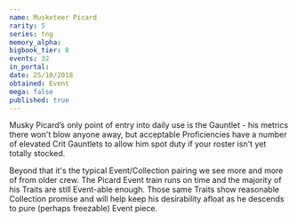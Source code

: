 ```yaml
---
name: Musketeer Picard
rarity: 5
series: tng
memory_alpha:
bigbook_tier: 8
events: 32
in_portal:
date: 25/10/2018
obtained: Event
mega: false
published: true
---
```


Musky Picard’s only point of entry into daily use is the Gauntlet - his metrics there won't blow anyone away, but acceptable Proficiencies have a number of elevated Crit Gauntlets to allow him spot duty if your roster isn't yet totally stocked. 

Beyond that it's the typical Event/Collection pairing we see more and more of from older crew. The Picard Event train runs on time and the majority of his Traits are still Event-able enough. Those same Traits show reasonable Collection promise and will help keep his desirability afloat as he descends to pure (perhaps freezable) Event piece.
